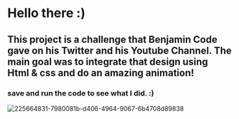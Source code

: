 # Hello there :)

## This project is a challenge that Benjamin Code gave on his Twitter and his Youtube Channel. The main goal was to integrate that design using Html & css and do an amazing animation!

### save and run the code to see what I did. :)

![225664831-7980081b-d406-4964-9067-6b4708d89838](https://user-images.githubusercontent.com/101454117/226798159-a146d6fc-8bdb-468b-85ba-633615e528d3.png)

